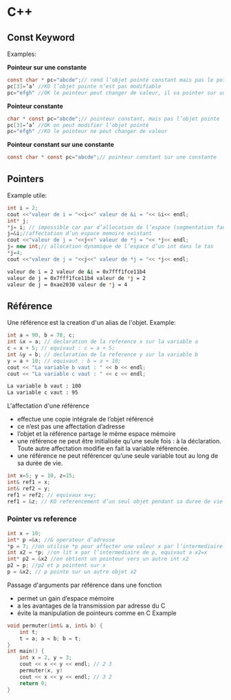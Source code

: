 # C++ 
## Const Keyword
Examples:

**Pointeur sur une constante**
```c
const char * pc="abcde";// rend l’objet pointé constant mais pas le pointeur
pc[3]=’a’ //KO l’objet pointe n’est pas modifiable
pc="efgh" //OK le pointeur peut changer de valeur, il va pointer sur une nouvelle constante
```
**Pointeur constante**
```c
char * const pc="abcde";// pointeur constant, mais pas l’objet pointe
pc[3]=’a’ //OK on peut modifier l’objet pointé
pc="efgh" //KO le pointeur ne peut changer de valeur
```
**Pointeur constant sur une constante**
```c
const char * const pc="abcde";// pointeur constant sur une constante
```

## Pointers
Example utile:
```cpp
int i = 2;
cout <<"valeur de i = "<<i<<" valeur de &i = "<< &i<< endl;
int* j;
*j= i; // impossible car par d’allocation de l’espace (segmentation fault)
j=&i;//affectation d’un espace memoire existant
cout <<"valeur de j = "<<j<<" valeur de *j = "<< *j<< endl;
j= new int;// allocation dynamique de l’espace d’un int dans le tas
*j=4;
cout <<"valeur de j = "<<j<<" valeur de *j = "<< *j<< endl;
```
```bash
valeur de i = 2 valeur de &i = 0x7fff1fce11b4
valeur de j = 0x7fff1fce11b4 valeur de *j = 2
valeur de j = 0xae2030 valeur de *j = 4
```

## Référence

Une référence est la creation d'un alias de l'objet. Example:
```c
int a = 90, b = 78, c;
int &x = a; // declaration de la reference x sur la variable a
c = x + 5; // equivaut : c = a + 5;
int &y = b; // declaration de la reference y sur la variable b
y = a + 10; // equivaut : b = a + 10;
cout << "La variable b vaut : " << b << endl;
cout << "La variable c vaut : " << c << endl;
```
```bash
La variable b vaut : 100
La variable c vaut : 95
```
L'affectation d'une référence 
* effectue une copie intégrale de l’objet référencé
* ce n’est pas une affectation d’adresse
* l’objet et la référence partage le même espace mémoire
* une référence ne peut être initialisée qu’une seule fois : à la déclaration.
Toute autre affectation modifie en fait la variable référencée.
* une référence ne peut référencer qu’une seule variable tout au long de sa
durée de vie.
```cpp
int x=5; y = 10, z=15;
int& ref1 = x;
int& ref2 = y;
ref1 = ref2; // equivaux x=y;
ref1 = &z; // KO referencement d’un seul objet pendant sa duree de vie
```
### Pointer vs reference
```cpp
int x = 10;
int* p =&x; //& operateur d’adresse
*p = 7; //on utilise *p pour affecter une valeur x par l’intermediaire de p
int x2 = *p; //on lit x par l’intermediaire de p, equivaut a x2=x
int* p2 = &x2 //on obtient un pointeur vers un autre int x2
p2 = p; //p2 et p pointent sur x
p = &x2; // p pointe sur un autre objet x2
```
Passage d'arguments par référence dans une fonction
* permet un gain d’espace mémoire
* a les avantages de la transmission par adresse du C
* évite la manipulation de pointeurs comme en C
Example 
```c
void permuter(int& a, int& b) {
    int t;
    t = a; a = b; b = t;
}
int main() {
    int x = 2, y = 3;
    cout << x << y << endl; // 2 3
    permuter(x, y)
    cout << x << y << endl; // 3 2
    return 0;
}
```

